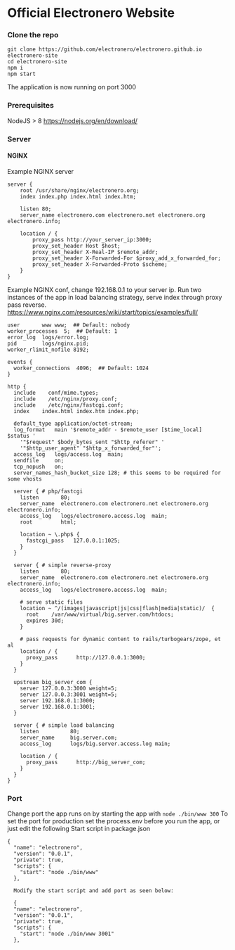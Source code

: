 # Official Electronero Website

### Clone the repo
```
git clone https://github.com/electronero/electronero.github.io electronero-site
cd electronero-site
npm i
npm start
```
The application is now running on port 3000

### Prerequisites

NodeJS > 8 <https://nodejs.org/en/download/>

### Server

#### NGINX
Example NGINX server 
```
server {
    root /usr/share/nginx/electronero.org;
    index index.php index.html index.htm;

    listen 80;
    server_name electronero.com electronero.net electronero.org electronero.info;

    location / {
        proxy_pass http://your_server_ip:3000;
        proxy_set_header Host $host;
        proxy_set_header X-Real-IP $remote_addr;
        proxy_set_header X-Forwarded-For $proxy_add_x_forwarded_for;
        proxy_set_header X-Forwarded-Proto $scheme;
    }
}
```

Example NGINX conf, change 192.168.0.1 to your server ip. Run two instances of the app in load balancing strategy, serve index through proxy pass reverse. https://www.nginx.com/resources/wiki/start/topics/examples/full/
```
user       www www;  ## Default: nobody
worker_processes  5;  ## Default: 1
error_log  logs/error.log;
pid        logs/nginx.pid;
worker_rlimit_nofile 8192;

events {
  worker_connections  4096;  ## Default: 1024
}

http {
  include    conf/mime.types;
  include    /etc/nginx/proxy.conf;
  include    /etc/nginx/fastcgi.conf;
  index    index.html index.htm index.php;

  default_type application/octet-stream;
  log_format   main '$remote_addr - $remote_user [$time_local]  $status '
    '"$request" $body_bytes_sent "$http_referer" '
    '"$http_user_agent" "$http_x_forwarded_for"';
  access_log   logs/access.log  main;
  sendfile     on;
  tcp_nopush   on;
  server_names_hash_bucket_size 128; # this seems to be required for some vhosts

  server { # php/fastcgi
    listen       80;
    server_name  electronero.com electronero.net electronero.org electronero.info;
    access_log   logs/electronero.access.log  main;
    root         html;

    location ~ \.php$ {
      fastcgi_pass   127.0.0.1:1025;
    }
  }

  server { # simple reverse-proxy
    listen       80;
    server_name  electronero.com electronero.net electronero.org electronero.info;
    access_log   logs/electronero.access.log  main;

    # serve static files
    location ~ ^/(images|javascript|js|css|flash|media|static)/  {
      root    /var/www/virtual/big.server.com/htdocs;
      expires 30d;
    }

    # pass requests for dynamic content to rails/turbogears/zope, et al
    location / {
      proxy_pass      http://127.0.0.1:3000;
    }
  }

  upstream big_server_com {
    server 127.0.0.3:3000 weight=5;
    server 127.0.0.3:3001 weight=5;
    server 192.168.0.1:3000;
    server 192.168.0.1:3001;
  }

  server { # simple load balancing
    listen          80;
    server_name     big.server.com;
    access_log      logs/big.server.access.log main;

    location / {
      proxy_pass      http://big_server_com;
    }
  }
}
```

### Port
Change port the app runs on by starting the app with ```node ./bin/www 300``` 
To set the port for production set the process.env before you run the app, or just edit the following Start script in package.json 
```
{
  "name": "electronero",
  "version": "0.0.1",
  "private": true,
  "scripts": {
    "start": "node ./bin/www"
  },
  
  Modify the start script and add port as seen below:
  
  {
  "name": "electronero",
  "version": "0.0.1",
  "private": true,
  "scripts": {
    "start": "node ./bin/www 3001"
  },
```
